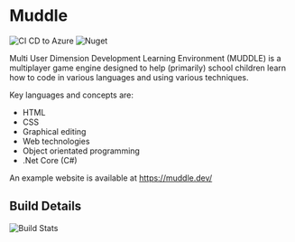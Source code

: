 # Muddle

![CI CD to Azure](https://github.com/cmorgan091/Muddle/workflows/CI%20CD%20to%20Azure/badge.svg) ![Nuget](https://buildstats.info/nuget/Muddle)

Multi User Dimension Development Learning Environment (MUDDLE) is a multiplayer game engine designed to help (primarily) school children learn how to code in various languages and using various techniques.

Key languages and concepts are:
  * HTML
  * CSS
  * Graphical editing
  * Web technologies
  * Object orientated programming
  * .Net Core (C#)

An example website is available at https://muddle.dev/

## Build Details

![Build Stats](https://buildstats.info/github/chart/cmorgan091/muddle)
